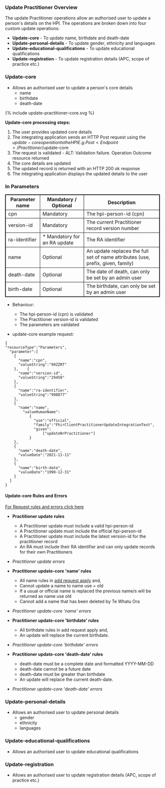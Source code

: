 

### Update Practitioner Overview

The update Practitioner operations allow an authorised user to update a person's details on the HPI. The operations are broken down into four custom update operations:

* **Update-core** - To update name, birthdate and death-date
* **Update-personal-details** - To update gender, ethnicity and languages
* **Update-educational-qualifications** - To update educational qualifications
* **Update-registration** - To update registration details (APC, scope of practice etc.)

### Update-core

* Allows an authorised user to update a person's core details
  * name
  * birthdate
  * death-date

<div>
{% include update-practitioner-core.svg %}
</div>

**Update-core processing steps:**

1. The user provides updated core details
2. The integrating application sends an HTTP Post request using the $update-core operation to the HPI E.g. Post<Endpoint>/Practitioner/$update-core
3. The request is validated - ALT: Validation failure. Operation Outcome resource returned
4. The core details are updated
5. The updated record is returned with an HTTP 200 ok response
6. The integrating application displays the updated details to the user

<h3>In Parameters</h3>
<table>
<style>
table, th, td {
  border: 1px solid black;
  border-collapse: collapse;
}
</style>
<tr><th> Parameter name </th>
<th> Mandatory / Optional </th>
<th> Description </th></tr>

<tr><td> cpn </td>
<td> Mandatory </td>
<td> The hpi-person-id (cpn) </td></tr>

<tr><td> version-id </td>
<td> Mandatory </td>
<td> The current Practitioner record version number </td></tr>
 
<tr><td> ra-identifier </td>
<td> * Mandatory for an RA update </td>
<td> The RA identifier </td></tr>

<tr><td> name </td>
<td> Optional </td>
<td> An update replaces the full set of name attributes (use, prefix, given, family) </td></tr>

<tr><td> death-date </td>
<td> Optional </td>
<td> The date of death, can only be set by an admin user </td></tr>

<tr><td> birth-date </td>
<td> Optional </td>
<td> The birthdate, can only be set by an admin user </td></tr>
</table>

* Behaviour:
  * The hpi-person-id (cpn) is validated
  * The Practitioner version-id is validated
  * The parameters are validated

* update-core example request:

```  
{
"resourceType":"Parameters",
  "parameter":[
    {
      "name":"cpn",
      "valueString":"99ZZRT"
    },    {
      "name":"version-id",
      "valueString":"29450"
    },
    {
      "name":"ra-identifier",
      "valueString":"998877"
    },
    {
      "name":"name",
        "valueHumanName":
           {
             "use":"official",
             "family":"FhirClientPractitionerUpdateIntegrationTest",
             "given":
                 ["updateNrPractitioner"]
           }
    },
    {
      "name":"death-date",
      "valueDate":"2021-11-11"
    },
    {
      "name":"birth-date",
      "valueDate":"1990-12-31"
    }
  ]
}

```


#### Update-core Rules and Errors

[For Request rules and errors click here](/general.html#request-rules-and-errors)

* **Practitioner update rules**
  * A Practitioner update must include a valid hpi-person-id
  * A Practitioner update must include the official hpi-person-id
  * A Practitioner update must include the latest version-id for the practitioner record
  * An RA must include their RA identifier and can only update records for their own Practitioners

* _Practitioner update errors_

* **Practitioner update-core 'name' rules**
  * All name rules in [add request apply](/addPractitioner.html#add-practitioner-rules-and-errors) and,
  * Cannot update a name to name use = old
  * If a usual or official name is replaced the previous name/s will be returned as name use old
  * Cannot add a name that has been deleted by Te Whatu Ora

* _Practitioner update-core 'name' errors_


* **Practitioner update-core 'birthdate' rules**
  * All birthdate rules in add request apply and,
  * An update will replace the current birthdate.

* _Practitioner update-core 'birthdate' errors_
 

* **Practitioner update-core 'death-date' rules**
  * death-date must be a complete date and formatted YYYY-MM-DD
  * death-date cannot be a future date
  * death-date must be greater than birthdate
  * An update will replace the current death-date.

* _Practitioner update-core 'death-date' errors_



### Update-personal-details

* Allows an authorised user to update personal details
  * gender
  * ethnicity
  * languages

### Update-educational-qualifications

* Allows an authorised user to update educational qualifications


### Update-registration

* Allows an authorised user to update registration details (APC, scope of practice etc.)
